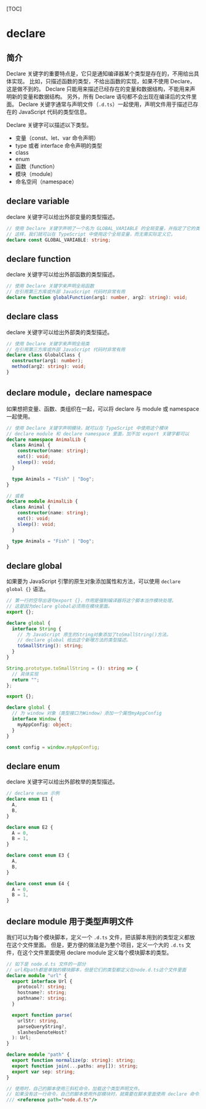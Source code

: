 [TOC]

# declare

## 简介

Declare 关键字的重要特点是，它只是通知编译器某个类型是存在的，不用给出具体实现。
比如，只描述函数的类型，不给出函数的实现，如果不使用 Declare，这是做不到的。
Declare 只能用来描述已经存在的变量和数据结构，不能用来声明新的变量和数据结构。
另外，所有 Declare 语句都不会出现在编译后的文件里面。
Declare 关键字通常与声明文件（`.d.ts`）一起使用，声明文件用于描述已存在的 JavaScript 代码的类型信息。

Declare 关键字可以描述以下类型。

- 变量（const、let、var 命令声明）
- type 或者 interface 命令声明的类型
- class
- enum
- 函数（function）
- 模块（module）
- 命名空间（namespace）

## declare variable

declare 关键字可以给出外部变量的类型描述。

```ts
// 使用 Declare 关键字声明了一个名为 GLOBAL_VARIABLE 的全局变量，并指定了它的类型为字符串。
// 这样，我们就可以在 TypeScript 中使用这个全局变量，而无需实际定义它。
declare const GLOBAL_VARIABLE: string;
```

## declare function

declare 关键字可以给出外部函数的类型描述。

```ts
// 使用 Declare 关键字来声明全局函数
// 在引用第三方库或外部 JavaScript 代码时非常有用
declare function globalFunction(arg1: number, arg2: string): void;
```

## declare class

declare 关键字可以给出外部类的类型描述。

```ts
// 使用 Declare 关键字来声明全局类
// 在引用第三方库或外部 JavaScript 代码时非常有用
declare class GlobalClass {
  constructor(arg1: number);
  method(arg2: string): void;
}
```

## declare module，declare namespace

如果想把变量、函数、类组织在一起，可以将 declare 与 module 或 namespace 一起使用。

```ts
// 使用 Declare 关键字声明模块，就可以在 TypeScript 中使用这个模块
// declare module 和 declare namespace 里面，加不加 export 关键字都可以
declare namespace AnimalLib {
  class Animal {
    constructor(name: string);
    eat(): void;
    sleep(): void;
  }

  type Animals = "Fish" | "Dog";
}

// 或者
declare module AnimalLib {
  class Animal {
    constructor(name: string);
    eat(): void;
    sleep(): void;
  }

  type Animals = "Fish" | "Dog";
}
```

## declare global

如果要为 JavaScript 引擎的原生对象添加属性和方法，可以使用 `declare global {}` 语法。

```ts
// 第一行的空导出语句export {}，作用是强制编译器将这个脚本当作模块处理。
// 这是因为declare global必须用在模块里面。
export {};

declare global {
  interface String {
    // 为 JavaScript 原生的String对象添加了toSmallString()方法。
    // declare global 给出这个新增方法的类型描述。
    toSmallString(): string;
  }
}

String.prototype.toSmallString = (): string => {
  // 具体实现
  return "";
};
```

```ts
export {};

declare global {
  // 为 window 对象（类型接口为Window）添加一个属性myAppConfig
  interface Window {
    myAppConfig: object;
  }
}

const config = window.myAppConfig;
```

## declare enum

declare 关键字可以给出外部枚举的类型描述。

```ts
// declare enum 示例
declare enum E1 {
  A,
  B,
}

declare enum E2 {
  A = 0,
  B = 1,
}

declare const enum E3 {
  A,
  B,
}

declare const enum E4 {
  A = 0,
  B = 1,
}
```

## declare module 用于类型声明文件

我们可以为每个模块脚本，定义一个 `.d.ts` 文件，把该脚本用到的类型定义都放在这个文件里面。
但是，更方便的做法是为整个项目，定义一个大的 `.d.ts` 文件，在这个文件里面使用 declare module 定义每个模块脚本的类型。

```ts
// 如下是 node.d.ts 文件的一部分
// url和path都是单独的模块脚本，但是它们的类型都定义在node.d.ts这个文件里面
declare module "url" {
  export interface Url {
    protocol?: string;
    hostname?: string;
    pathname?: string;
  }

  export function parse(
    urlStr: string,
    parseQueryString?,
    slashesDenoteHost?
  ): Url;
}

declare module "path" {
  export function normalize(p: string): string;
  export function join(...paths: any[]): string;
  export var sep: string;
}
```

```ts
// 使用时，自己的脚本使用三斜杠命令，加载这个类型声明文件。
// 如果没有这一行命令，自己的脚本使用外部模块时，就需要在脚本里面使用 declare 命令单独给出外部模块的类型
/// <reference path="node.d.ts"/>
```
